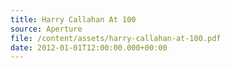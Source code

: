 ```yaml
---
title: Harry Callahan At 100
source: Aperture
file: /content/assets/harry-callahan-at-100.pdf
date: 2012-01-01T12:00:00.000+00:00
---
```

